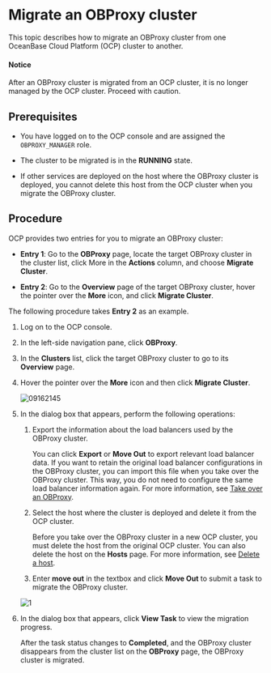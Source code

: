 # Migrate an OBProxy cluster

This topic describes how to migrate an OBProxy cluster from one OceanBase Cloud Platform (OCP) cluster to another.

<main id="notice" type='alert'>
<h4>Notice</h4>
<p>After an OBProxy cluster is migrated from an OCP cluster, it is no longer managed by the OCP cluster. Proceed with caution. </p>
</main>

## Prerequisites

* You have logged on to the OCP console and are assigned the `OBPROXY_MANAGER` role.

* The cluster to be migrated is in the **RUNNING** state.

* If other services are deployed on the host where the OBProxy cluster is deployed, you cannot delete this host from the OCP cluster when you migrate the OBProxy cluster.

## Procedure

OCP provides two entries for you to migrate an OBProxy cluster:

* **Entry 1**: Go to the **OBProxy** page, locate the target OBProxy cluster in the cluster list, click More in the **Actions** column, and choose **Migrate Cluster**.

* **Entry 2**: Go to the **Overview** page of the target OBProxy cluster, hover the pointer over the **More** icon, and click **Migrate Cluster**.

The following procedure takes **Entry 2** as an example.

1. Log on to the OCP console.

2. In the left-side navigation pane, click **OBProxy**.

3. In the **Clusters** list, click the target OBProxy cluster to go to its **Overview** page.

4. Hover the pointer over the **More** icon and then click **Migrate Cluster**.

   ![09162145](https://obbusiness-private.oss-cn-shanghai.aliyuncs.com/doc/img/ocp/422/%E8%BF%81%E5%87%BAobproxy%E9%9B%86%E7%BE%A41.png)

5. In the dialog box that appears, perform the following operations:

   1. Export the information about the load balancers used by the OBProxy cluster.

      You can click **Export** or **Move Out** to export relevant load balancer data. If you want to retain the original load balancer configurations in the OBProxy cluster, you can import this file when you take over the OBProxy cluster. This way, you do not need to configure the same load balancer information again. For more information, see [Take over an OBProxy](../200.create-an-obproxy-cluster.md).

   2. Select the host where the cluster is deployed and delete it from the OCP cluster.

      Before you take over the OBProxy cluster in a new OCP cluster, you must delete the host from the original OCP cluster. You can also delete the host on the **Hosts** page. For more information, see [Delete a host](../../850.host-features/550.delete-a-host.md).

   3. Enter **move out** in the textbox and click **Move Out** to submit a task to migrate the OBProxy cluster.

   ![1](https://obbusiness-private.oss-cn-shanghai.aliyuncs.com/doc/img/ocp/422/%E8%BF%81%E5%87%BAobproxy%E9%9B%86%E7%BE%A4%E5%BC%B9%E7%AA%971.png)

6. In the dialog box that appears, click **View Task** to view the migration progress.

   After the task status changes to **Completed**, and the OBProxy cluster disappears from the cluster list on the **OBProxy** page, the OBProxy cluster is migrated.
